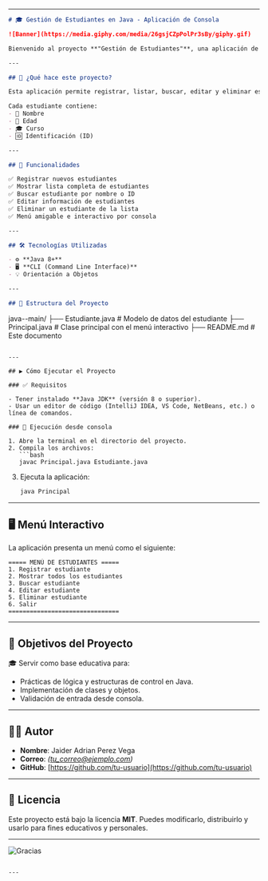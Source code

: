 
---

```markdown
# 🎓 Gestión de Estudiantes en Java - Aplicación de Consola

![Banner](https://media.giphy.com/media/26gsjCZpPolPr3sBy/giphy.gif)

Bienvenido al proyecto **"Gestión de Estudiantes"**, una aplicación de consola desarrollada en **Java** que permite administrar información básica de estudiantes mediante un menú interactivo. ¡Ideal para principiantes que desean practicar programación orientada a objetos, validaciones y estructuras de datos!

---

## 📌 ¿Qué hace este proyecto?

Esta aplicación permite registrar, listar, buscar, editar y eliminar estudiantes a través de una interfaz de consola simple e intuitiva.

Cada estudiante contiene:
- 📛 Nombre
- 🎂 Edad
- 🎓 Curso
- 🆔 Identificación (ID)

---

## 🧩 Funcionalidades

✅ Registrar nuevos estudiantes  
✅ Mostrar lista completa de estudiantes  
✅ Buscar estudiante por nombre o ID  
✅ Editar información de estudiantes  
✅ Eliminar un estudiante de la lista  
✅ Menú amigable e interactivo por consola  

---

## 🛠️ Tecnologías Utilizadas

- ⚙️ **Java 8+**
- 🖥️ **CLI (Command Line Interface)**
- 💡 Orientación a Objetos

---

## 📁 Estructura del Proyecto

```

java--main/
├── Estudiante.java      # Modelo de datos del estudiante
├── Principal.java       # Clase principal con el menú interactivo
├── README.md            # Este documento

````

---

## ▶️ Cómo Ejecutar el Proyecto

### ✅ Requisitos

- Tener instalado **Java JDK** (versión 8 o superior).
- Usar un editor de código (IntelliJ IDEA, VS Code, NetBeans, etc.) o línea de comandos.

### 🧪 Ejecución desde consola

1. Abre la terminal en el directorio del proyecto.
2. Compila los archivos:
   ```bash
   javac Principal.java Estudiante.java
````

3. Ejecuta la aplicación:

   ```bash
   java Principal
   ```

---

## 🖥️ Menú Interactivo

La aplicación presenta un menú como el siguiente:

```
===== MENÚ DE ESTUDIANTES =====
1. Registrar estudiante
2. Mostrar todos los estudiantes
3. Buscar estudiante
4. Editar estudiante
5. Eliminar estudiante
6. Salir
===============================
```

---

## 🎯 Objetivos del Proyecto

🎓 Servir como base educativa para:

* Prácticas de lógica y estructuras de control en Java.
* Implementación de clases y objetos.
* Validación de entrada desde consola.

---

## 👨‍💻 Autor

* **Nombre**: Jaider Adrian Perez Vega
* **Correo**: *([tu\_correo@ejemplo.com](mailto:tu_correo@ejemplo.com))*
* **GitHub**: [https://github.com/tu-usuario](https://github.com/tu-usuario)

---

## 📜 Licencia

Este proyecto está bajo la licencia **MIT**. Puedes modificarlo, distribuirlo y usarlo para fines educativos y personales.

---

![Gracias](https://media.giphy.com/media/5GoVLqeAOo6PK/giphy.gif)

```

---


